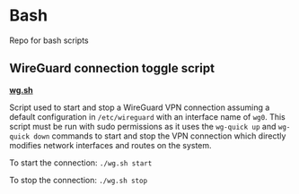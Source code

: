 # Bash
Repo for bash scripts

## WireGuard connection toggle script
**[wg.sh](https://github.com/joshfarias/Bash/blob/main/src/wg.sh)**

Script used to start and stop a WireGuard VPN connection assuming a default configuration in `/etc/wireguard` with an interface name of `wg0`. This script must be run with sudo permissions as it uses the `wg-quick up` and `wg-quick down` commands to start and stop the VPN connection which directly modifies network interfaces and routes on the system.

To start the connection: `./wg.sh start`

To stop the connection: `./wg.sh stop`
